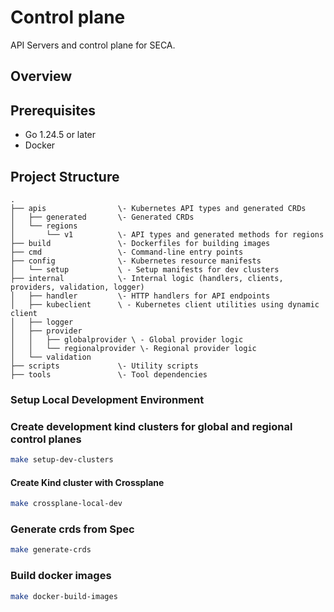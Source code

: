 # Control plane

API Servers and control plane for SECA.

## Overview


## Prerequisites

- Go 1.24.5 or later
- Docker

## Project Structure
```
.
├── apis                \- Kubernetes API types and generated CRDs
│   ├── generated       \- Generated CRDs
│   └── regions
│       └── v1          \- API types and generated methods for regions
├── build               \- Dockerfiles for building images
├── cmd                 \- Command-line entry points
├── config              \- Kubernetes resource manifests
│   └── setup           \ - Setup manifests for dev clusters
├── internal            \- Internal logic (handlers, clients, providers, validation, logger)
│   ├── handler         \- HTTP handlers for API endpoints
│   ├── kubeclient      \ - Kubernetes client utilities using dynamic client
│   ├── logger
│   ├── provider
│   │   ├── globalprovider \ - Global provider logic
│   │   └── regionalprovider \- Regional provider logic
│   └── validation
├── scripts             \- Utility scripts
├── tools               \- Tool dependencies
```
### Setup Local Development Environment

### Create development kind clusters for global and regional control planes
```bash
make setup-dev-clusters
```

#### Create Kind cluster with Crossplane
```bash
make crossplane-local-dev
```

### Generate crds from Spec
```bash
make generate-crds
```

### Build docker images
```bash
make docker-build-images
```